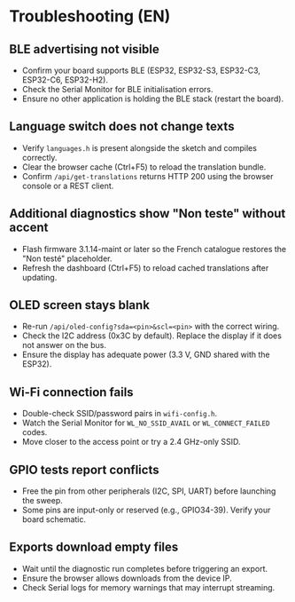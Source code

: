 # Troubleshooting (EN)

## BLE advertising not visible
- Confirm your board supports BLE (ESP32, ESP32-S3, ESP32-C3, ESP32-C6, ESP32-H2).
- Check the Serial Monitor for BLE initialisation errors.
- Ensure no other application is holding the BLE stack (restart the board).

## Language switch does not change texts
- Verify `languages.h` is present alongside the sketch and compiles correctly.
- Clear the browser cache (Ctrl+F5) to reload the translation bundle.
- Confirm `/api/get-translations` returns HTTP 200 using the browser console or a REST client.

## Additional diagnostics show "Non teste" without accent
- Flash firmware 3.1.14-maint or later so the French catalogue restores the "Non testé" placeholder.
- Refresh the dashboard (Ctrl+F5) to reload cached translations after updating.

## OLED screen stays blank
- Re-run `/api/oled-config?sda=<pin>&scl=<pin>` with the correct wiring.
- Check the I2C address (0x3C by default). Replace the display if it does not answer on the bus.
- Ensure the display has adequate power (3.3 V, GND shared with the ESP32).

## Wi-Fi connection fails
- Double-check SSID/password pairs in `wifi-config.h`.
- Watch the Serial Monitor for `WL_NO_SSID_AVAIL` or `WL_CONNECT_FAILED` codes.
- Move closer to the access point or try a 2.4 GHz-only SSID.

## GPIO tests report conflicts
- Free the pin from other peripherals (I2C, SPI, UART) before launching the sweep.
- Some pins are input-only or reserved (e.g., GPIO34-39). Verify your board schematic.

## Exports download empty files
- Wait until the diagnostic run completes before triggering an export.
- Ensure the browser allows downloads from the device IP.
- Check Serial logs for memory warnings that may interrupt streaming.
